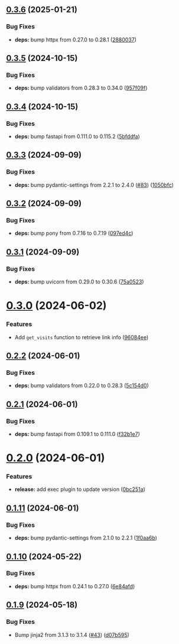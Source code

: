 ## [0.3.6](https://github.com/dorogoy/l1nkZip/compare/v0.3.5...v0.3.6) (2025-01-21)


### Bug Fixes

* **deps:** bump httpx from 0.27.0 to 0.28.1 ([2880037](https://github.com/dorogoy/l1nkZip/commit/2880037083b5d9d16732a1ee0ae9af523885093b))

## [0.3.5](https://github.com/dorogoy/l1nkZip/compare/v0.3.4...v0.3.5) (2024-10-15)


### Bug Fixes

* **deps:** bump validators from 0.28.3 to 0.34.0 ([957f09f](https://github.com/dorogoy/l1nkZip/commit/957f09f18ec5ed9823aec5a2e7e96a6144c32fc0))

## [0.3.4](https://github.com/dorogoy/l1nkZip/compare/v0.3.3...v0.3.4) (2024-10-15)


### Bug Fixes

* **deps:** bump fastapi from 0.111.0 to 0.115.2 ([5bfddfa](https://github.com/dorogoy/l1nkZip/commit/5bfddfae934516a501a7f908e8f797e8ad46eb60))

## [0.3.3](https://github.com/dorogoy/l1nkZip/compare/v0.3.2...v0.3.3) (2024-09-09)


### Bug Fixes

* **deps:** bump pydantic-settings from 2.2.1 to 2.4.0 ([#83](https://github.com/dorogoy/l1nkZip/issues/83)) ([1050bfc](https://github.com/dorogoy/l1nkZip/commit/1050bfced2251e5fd96acd52c5a84d52257312a0))

## [0.3.2](https://github.com/dorogoy/l1nkZip/compare/v0.3.1...v0.3.2) (2024-09-09)


### Bug Fixes

* **deps:** bump pony from 0.7.16 to 0.7.19 ([097ed4c](https://github.com/dorogoy/l1nkZip/commit/097ed4c0d7ef25487a18b4e5e3f6aadc29e1bbe4))

## [0.3.1](https://github.com/dorogoy/l1nkZip/compare/v0.3.0...v0.3.1) (2024-09-09)


### Bug Fixes

* **deps:** bump uvicorn from 0.29.0 to 0.30.6 ([75a0523](https://github.com/dorogoy/l1nkZip/commit/75a05237de40a10d7e9dde9802d325b6c0c195bc))

# [0.3.0](https://github.com/dorogoy/l1nkZip/compare/v0.2.2...v0.3.0) (2024-06-02)


### Features

* Add `get_visits` function to retrieve link info ([96084ee](https://github.com/dorogoy/l1nkZip/commit/96084eed92aa69ba589615f432b7054f36097ca5))

## [0.2.2](https://github.com/dorogoy/l1nkZip/compare/v0.2.1...v0.2.2) (2024-06-01)


### Bug Fixes

* **deps:** bump validators from 0.22.0 to 0.28.3 ([5c154d0](https://github.com/dorogoy/l1nkZip/commit/5c154d01d4075dda0de0efa783929c802b25ceca))

## [0.2.1](https://github.com/dorogoy/l1nkZip/compare/v0.2.0...v0.2.1) (2024-06-01)


### Bug Fixes

* **deps:** bump fastapi from 0.109.1 to 0.111.0 ([f32b1e7](https://github.com/dorogoy/l1nkZip/commit/f32b1e79f64c2f1fd560002b94c5d3de8a223f55))

# [0.2.0](https://github.com/dorogoy/l1nkZip/compare/v0.1.11...v0.2.0) (2024-06-01)


### Features

* **release:** add exec plugin to update version ([0bc251a](https://github.com/dorogoy/l1nkZip/commit/0bc251ae938425b01eaa89c55cfd0be9c93f85db))

## [0.1.11](https://github.com/dorogoy/l1nkZip/compare/v0.1.10...v0.1.11) (2024-06-01)


### Bug Fixes

* **deps:** bump pydantic-settings from 2.1.0 to 2.2.1 ([1f0aa6b](https://github.com/dorogoy/l1nkZip/commit/1f0aa6bc001953dc5b6cd819e89b8e4903a45cdc))

## [0.1.10](https://github.com/dorogoy/l1nkZip/compare/v0.1.9...v0.1.10) (2024-05-22)


### Bug Fixes

* **deps:** bump httpx from 0.24.1 to 0.27.0 ([6e84afd](https://github.com/dorogoy/l1nkZip/commit/6e84afdfa6b8fb3abecce2647aa050454f0f41d9))

## [0.1.9](https://github.com/dorogoy/l1nkZip/compare/v0.1.8...v0.1.9) (2024-05-18)


### Bug Fixes

* Bump jinja2 from 3.1.3 to 3.1.4 ([#43](https://github.com/dorogoy/l1nkZip/issues/43)) ([d07b595](https://github.com/dorogoy/l1nkZip/commit/d07b5952a63c5eb6aff6a35202912178a2a96f6b))

